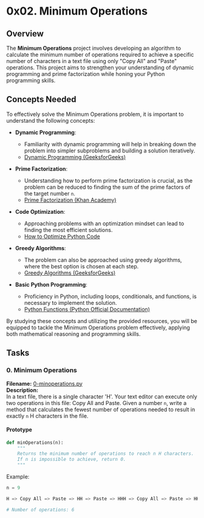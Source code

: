 # 0x02. Minimum Operations

## Overview
The **Minimum Operations** project involves developing an algorithm to calculate the minimum number of operations required to achieve a specific number of characters in a text file using only "Copy All" and "Paste" operations. This project aims to strengthen your understanding of dynamic programming and prime factorization while honing your Python programming skills.

## Concepts Needed
To effectively solve the Minimum Operations problem, it is important to understand the following concepts:

- **Dynamic Programming**: 
  - Familiarity with dynamic programming will help in breaking down the problem into simpler subproblems and building a solution iteratively.
  - [Dynamic Programming (GeeksforGeeks)](https://www.geeksforgeeks.org/dynamic-programming/)

- **Prime Factorization**:
  - Understanding how to perform prime factorization is crucial, as the problem can be reduced to finding the sum of the prime factors of the target number `n`.
  - [Prime Factorization (Khan Academy)](https://www.khanacademy.org/math/pre-algebra/pre-algebra-factors-multiples/pre-algebra-prime-factorization-prealg/v/prime-factorization)

- **Code Optimization**:
  - Approaching problems with an optimization mindset can lead to finding the most efficient solutions.
  - [How to Optimize Python Code](https://stackify.com/how-to-optimize-python-code/)

- **Greedy Algorithms**:
  - The problem can also be approached using greedy algorithms, where the best option is chosen at each step.
  - [Greedy Algorithms (GeeksforGeeks)](https://www.geeksforgeeks.org/greedy-algorithms/)

- **Basic Python Programming**:
  - Proficiency in Python, including loops, conditionals, and functions, is necessary to implement the solution.
  - [Python Functions (Python Official Documentation)](https://docs.python.org/3/tutorial/controlflow.html#defining-functions)

By studying these concepts and utilizing the provided resources, you will be equipped to tackle the Minimum Operations problem effectively, applying both mathematical reasoning and programming skills.

## Tasks

### 0. Minimum Operations
**Filename:** [0-minoperations.py](./0-minoperations.py)  
**Description:**  
In a text file, there is a single character 'H'. Your text editor can execute only two operations in this file: Copy All and Paste. Given a number `n`, write a method that calculates the fewest number of operations needed to result in exactly `n` H characters in the file.

#### Prototype
```python
def minOperations(n):
    """
    Returns the minimum number of operations to reach n H characters.
    If n is impossible to achieve, return 0.
    """
```

Example:
```python
n = 9

H => Copy All => Paste => HH => Paste => HHH => Copy All => Paste => HHHHHH => Paste => HHHHHHHHH

# Number of operations: 6
```
